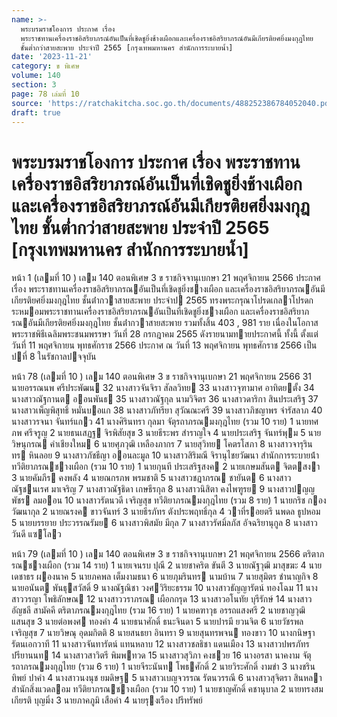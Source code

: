 ```yaml
---
name: >-
  พระบรมราชโองการ ประกาศ เรื่อง
  พระราชทานเครื่องราชอิสริยาภรณ์อันเป็นที่เชิดชูยิ่งช้างเผือกและเครื่องราชอิสริยาภรณ์อันมีเกียรติยศยิ่งมงกุฎไทย
  ชั้นต่ำกว่าสายสะพาย ประจำปี 2565 [กรุงเทพมหานคร สำนักการระบายน้ำ]
date: '2023-11-21'
category: ข พิเศษ
volume: 140
section: 3
page: 78 เล่มที่ 10
source: 'https://ratchakitcha.soc.go.th/documents/488252386784052040.pdf'
draft: true
---
```


# พระบรมราชโองการ ประกาศ เรื่อง พระราชทานเครื่องราชอิสริยาภรณ์อันเป็นที่เชิดชูยิ่งช้างเผือกและเครื่องราชอิสริยาภรณ์อันมีเกียรติยศยิ่งมงกุฎไทย ชั้นต่ำกว่าสายสะพาย ประจำปี 2565 [กรุงเทพมหานคร สำนักการระบายน้ำ]

หน้า 1 (เลมที่ 10 ) เลม 140 ตอนพิเศษ 3 ข ราชกิจจานุเบกษา 21 พฤศจิกายน 2566 ประกาศ เรื่อง พระราชทานเครื่องราชอิสริยาภรณอันเป็นที่เชิดชูยิ่งชางเผือก และเครื่องราชอิสริยาภรณอันมีเกียรติยศยิ่งมงกุฎไทย ชั้นต่ํากวาสายสะพาย ประจําป 2565 ทรงพระกรุณาโปรดเกลาโปรดกระหมอมพระราชทานเครื่องราชอิสริยาภรณอันเป็นที่เชิดชูยิ่งชางเผือก และเครื่องราชอิสริยาภรณอันมีเกียรติยศยิ่งมงกุฎไทย ชั้นต่ํากวาสายสะพาย รวมทั้งสิ้น 403 , 981 ราย เนื่องในโอกาสพระราชพิธีเฉลิมพระชนมพรรษา วันที่ 28 กรกฎาคม 2565 ดังรายนามทายประกาศนี้ ทั้งนี้ ตั้งแต่วันที่ 11 พฤศจิกายน พุทธศักราช 2566 ประกาศ ณ วันที่ 13 พฤศจิกายน พุทธศักราช 2566 เป็นปที่ 8 ในรัชกาลปจจุบัน

หน้า 78 (เลมที่ 10 ) เลม 140 ตอนพิเศษ 3 ข ราชกิจจานุเบกษา 21 พฤศจิกายน 2566 31 นายอรรณนพ ศรีประพัฒน 32 นางสาวจันจิรา สัลลวิทย 33 นางสาวจุฑามาศ อาทิตยตั้ง 34 นางสาวณัฐกานต ออนพันธ 35 นางสาวณัฐกุล นามวิจิตร 36 นางสาวดาริกา สินประเสริฐ 37 นางสาวเพ็ญพิสุทธิ์ หมั่นบอแก 38 นางสาวภัทรียา สุวัณณะศรี 39 นางสาวภิชญาพร จํารัสลาภ 40 นางสาวรจนา จันทร์แกว 41 นางศิรินทรา กุลมา จัตุรถาภรณมงกุฎไทย (รวม 10 ราย) 1 นายทศภพ ศรีจรูญ 2 นายธนเสฏฐ จิรพิสัยสุข 3 นายธีระพร สําราญใจ 4 นายประเสริฐ จันทร์พุม 5 นายวิษนุกรณ คําเชียงใหม 6 นายศุภวุฒิ เหลืองภากร 7 นายสุวิทย โคตรโสภา 8 นางสาวจารุรินทร หินลอย 9 นางสาวภัชธีญา ออนละมูล 10 นางสาวสิริมณี จิรานุไชยวัฒนา สํานักการระบายน้ํา ทวีติยาภรณชางเผือก (รวม 10 ราย) 1 นายกุนที ประเสริฐสงค 2 นายเกษมสันต จิตตสงา 3 นายคัมภีร คงพลัง 4 นายณกรภพ พรมชาติ 5 นางสาวชฎาภรณ ชายันต 6 นางสาวณัฐชนเรศ มาเจริญ 7 นางสาวณัฐธิดา เกษธีรกุล 8 นางสาวนิสิตา คงไพฑูรย 9 นางสาวปญญพัชร ลมออน 10 นางสาวรัตนวดี เจริญสุข ทวีติยาภรณมงกุฎไทย (รวม 8 ราย) 1 นายกริช กองวัฒนากุล 2 นายณรงค ขาวจันทร์ 3 นายธีรภัทร ตังประพฤทธิ์กุล 4 วาที่รอยตรี นพดล ธูปหอม 5 นายบรรยาย ประวรรณรัมย 6 นางสาวพิสมัย มีกุล 7 นางสาวรัศมิ์ลภัส อัจฉริยานุกูล 8 นางสาววันดี แซโลว

หน้า 79 (เลมที่ 10 ) เลม 140 ตอนพิเศษ 3 ข ราชกิจจานุเบกษา 21 พฤศจิกายน 2566 ตริตาภรณชางเผือก (รวม 14 ราย) 1 นายเจนรบ ปุณี 2 นายชาคริต ขันตี 3 นายณัฐวุฒิ มาสุขฆะ 4 นายเดชาธร ผองนาค 5 นายภคพล เต็มงามธนา 6 นายภุมรินทร นามบ้าน 7 นายสุมิตร ชํานาญกิจ 8 นายอนันต พันธุสวัสดิ์ 9 นางณัฐณิชา วงศวิริยะธรรม 10 นางสาวธัญญารัตน์ ทองโฉม 11 นางสาววรญา โพธิลักษณ 12 นางสาววราภรณ เผือกกรุด 13 นางสาวอโนทัย บุรีรักษ์ 14 นางสาวอัญชลี สามัคคี ตริตาภรณมงกุฎไทย (รวม 16 ราย) 1 นายคฑาวุธ อรรถแสงศรี 2 นายชาญวุฒิ แสนสุข 3 นายต่อพงศ ทองคํา 4 นายธนาศักดิ์ ธนะจินดา 5 นายปารมี ยวนจิต 6 นายวัชรพล เจริญสุข 7 นายวิษณุ อุดมกิตติ 8 นายสนธยา อินทรา 9 นายสุนทรพจน ทองขาว 10 นางกนิษฐา รัตนเอกวาที 11 นางสาวจันทารัตน์ แทนหลาบ 12 นางสาวชลธิชา แดนเมือง 13 นางสาวปพรภัทร ปรียานนท 14 นางสาวสาวิตรี พิมพทวด 15 นางสาวสุวิภา คงชวย 16 นางอรสา นาคงาม จัตุรถาภรณมงกุฎไทย (รวม 6 ราย) 1 นายจีระนันท โพธศักดิ์ 2 นายวิระศักดิ์ งามขํา 3 นางชรินทิพย์ ปาคํา 4 นางสาวนงนุช ยมดิษฐ 5 นางสาวเบญจวรรณ รัตนวรรณี 6 นางสาวสุจิตรา สินหลา สํานักสิ่งแวดลอม ทวีติยาภรณชางเผือก (รวม 10 ราย) 1 นายชาญศักดิ์ คชานุบาล 2 นายทรงสมเกียรติ บุญมิ่ง 3 นายภาคภูมิ เสือคํา 4 นายรุงเรือง ปรีทรัพย์
